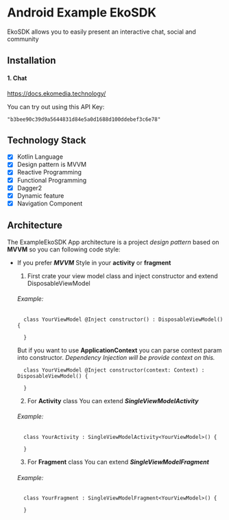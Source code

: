 # Android Example EkoSDK
EkoSDK allows you to easily present an interactive chat, social and community

## Installation
#### 1. Chat

https://docs.ekomedia.technology/

You can try out using this API Key: 
```
"b3bee90c39d9a5644831d84e5a0d1688d100ddebef3c6e78"
```

## Technology Stack
- [X] Kotlin Language
- [X] Design pattern is MVVM
- [X] Reactive Programming
- [X] Functional Programming
- [X] Dagger2
- [X] Dynamic feature
- [X] Navigation Component

## Architecture 
The ExampleEkoSDK App architecture is a project _design pattern_ based on **MVVM** so you can following code style:
   
   - If you prefer ***MVVM*** Style in your **activity** or **fragment**

      1. First crate your view model class and inject constructor and extend DisposableViewModel
      ###### Example:
      ```
        class YourViewModel @Inject constructor() : DisposableViewModel() {
        
        }
      ```
      But if you want to use **ApplicationContext** you can parse context param into constructor. _Dependency Injection will be provide context on this._
      ```
        class YourViewModel @Inject constructor(context: Context) : DisposableViewModel() {
        
        }
      ```
       2. For **Activity** class You can extend ***SingleViewModelActivity*** 
       ###### Example:
       ```
         class YourActivity : SingleViewModelActivity<YourViewModel>() {
      
         }
       ```
       3. For **Fragment** class You can extend ***SingleViewModelFragment***
       ###### Example:
       ```
         class YourFragment : SingleViewModelFragment<YourViewModel>() {
      
         }
       ```
 


